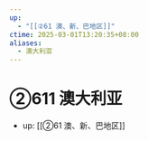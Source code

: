 ```yaml
---
up:
  - "[[②61 澳、新、巴地区]]"
ctime: 2025-03-01T13:20:35+08:00
aliases:
  - 澳大利亚
---
```


# ②611 澳大利亚

- up: [[②61 澳、新、巴地区]]
